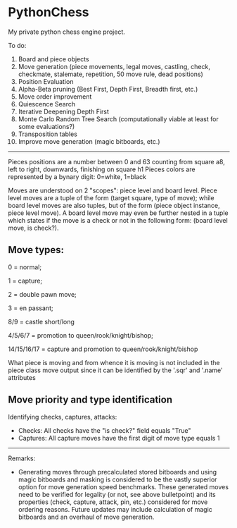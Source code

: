 # PythonChess

My private python chess engine project.

To do:  
1. Board and piece objects
2. Move generation (piece movements, legal moves, castling, check, checkmate, stalemate, repetition, 50 move rule, dead positions)
3. Position Evaluation
4. Alpha-Beta pruning (Best First, Depth First, Breadth first, etc.)
5. Move order improvement
6. Quiescence Search
7. Iterative Deepening Depth First
8. Monte Carlo Random Tree Search (computationally viable at least for some evaluations?)
9. Transposition tables
10. Improve move generation (magic bitboards, etc.)

---

Pieces positions are a number between 0 and 63 counting from square a8, left to right, downwards, finishing on square h1
Pieces colors are represented by a bynary digit: 0=white, 1=black

Moves are understood on 2 "scopes": piece level and board level. Piece level moves are a tuple of the form (target square, type of move); while board level moves are also tuples, but of the form (piece object instance, piece level move). A board level move may even be further nested in a tuple which states if the move is a check or not in the following form: (board level move, is check?).

## Move types: 

0 = normal;

1 = capture; 

2 = double pawn move; 

3 = en passant; 

8/9 = castle short/long

4/5/6/7 = promotion to queen/rook/knight/bishop;

14/15/16/17 = capture and promotion to queen/rook/knight/bishop
			     
What piece is moving and from whence it is moving is not included in the piece class move output since it can be identified by the '.sqr' and '.name' attributes

## Move priority and type identification

Identifying checks, captures, attacks:
* Checks: All checks have the "is check?" field equals "True"
* Captures: All capture moves have the first digit of move type equals 1

---

Remarks:
* Generating moves through precalculated stored bitboards and using magic bitboards and masking is considered to be the vastly superior option for move generation speed benchmarks. These generated moves need to be verified for legality (or not, see above bulletpoint) and its properties (check, capture, attack, pin, etc.) considered for move ordering reasons. Future updates may include calculation of magic bitboards and an overhaul of move generation.
